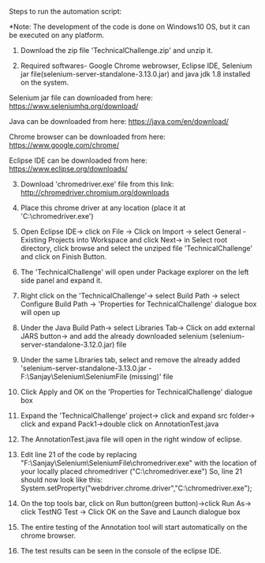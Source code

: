 Steps to run the automation script:

*Note: The development of the code is done on Windows10 OS, but it can be executed on any platform.

1. Download the zip file 'TechnicalChallenge.zip' and unzip it.

2. Required softwares- Google Chrome webrowser, Eclipse IDE, Selenium jar file(selenium-server-standalone-3.13.0.jar) and java jdk 1.8 installed on the system.

Selenium jar file can downloaded from here: https://www.seleniumhq.org/download/ 

Java can be downloaded from here: https://java.com/en/download/

Chrome browser can be downloaded from here: https://www.google.com/chrome/

Eclipse IDE can be downloaded from here: https://www.eclipse.org/downloads/


3. Download 'chromedriver.exe' file from this link: http://chromedriver.chromium.org/downloads

4. Place this chrome driver at any location (place it at 'C:\chromedriver.exe')

5. Open Eclipse IDE-> click on File -> Click on Import -> select General - Existing Projects into Workspace and click Next-> in Select root directory, click browse and select the unziped file 'TechnicalChallenge' and click on Finish Button.

6. The 'TechnicalChallenge' will open under Package explorer on the left side panel and expand it.

7. Right click on the 'TechnicalChallenge'-> select Build Path -> select Configure Build Path -> 'Properties for TechnicalChallenge' dialogue box will open up

8. Under the Java Build Path-> select Libraries Tab-> Click on add external JARS button-> and add the already downloaded selenium (selenium-server-standalone-3.12.0.jar) file

9. Under the same Libraries tab, select and remove the already added 'selenium-server-standalone-3.13.0.jar - F:\Sanjay\Selenium\SeleniumFile (missing)' file

10. Click Apply and OK on the 'Properties for TechnicalChallenge' dialogue box

11. Expand the 'TechnicalChallenge' project-> click and expand src folder-> click and expand Pack1->double click on AnnotationTest.java

12. The AnnotationTest.java file will open in the right window of eclipse.

13. Edit line 21 of the code by replacing "F:\\Sanjay\\Selenium\\SeleniumFile\\chromedriver.exe" with the location of your locally placed chromedriver ("C:\\chromedriver.exe")
    So, line 21 should now look like this:  System.setProperty("webdriver.chrome.driver","C:\\chromedriver.exe");

14. On the top tools bar, click on Run button(green button)->click Run As-> click TestNG Test -> Click OK on the Save and Launch dialogue box

15. The entire testing of the Annotation tool will start automatically on the chrome browser.

16. The test results can be seen in the console of the eclipse IDE.
